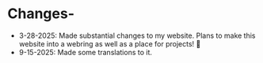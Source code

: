 # Changes-

- 3-28-2025: Made substantial changes to my website. Plans to make this website into a webring as well as a place for projects! 🙂
- 9-15-2025: Made some translations to it.
